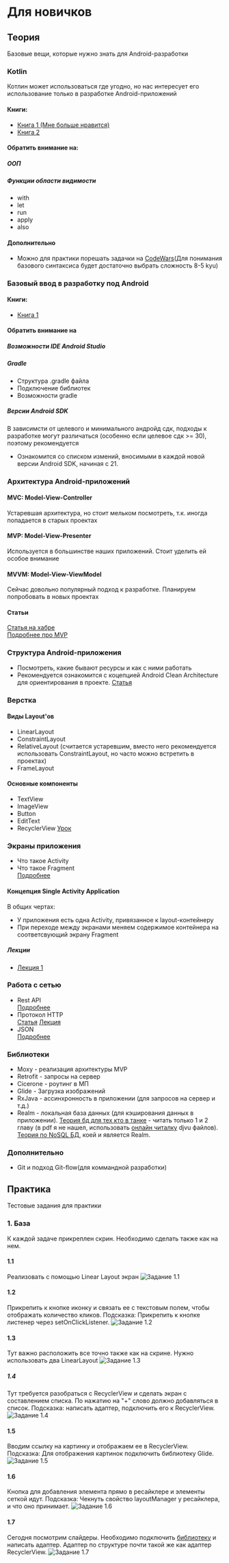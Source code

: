 # Для новичков
## Теория
Базовые вещи, которые нужно знать для Android-разработки
### Kotlin
Котлин может использоваться где угодно, но нас интересует его использование только в разработке Android-приложений
#### Книги:
- [Книга 1 (Мне больше нравится)](https://codernet.ru/books/kotlin/kotlin_programmirovanie_dlya_professionalov/)
- [Книга 2](https://yurecnt.ru/files/books/s1p4kl2p10b9y2xr1jlxtji5xg2yl6.pdf)
#### Обратить внимание на:
##### ООП
##### Функции области видимости
- with
- let
- run
- apply
- also
#### Дополнительно
- Можно для практики порешать задачки на [CodeWars](https://www.codewars.com/kata/kotlin)(Для понимания базового синтаксиса будет достаточно выбрать сложность 8-5 kyu)
### Базовый ввод в разработку под Android
#### Книги:
- [Книга 1](https://vk.com/doc44301783_581713618?hash=wf5RyEZbp9VxSni5uiwx5VhMqIWFdEeDeAxy9JjJFB4&dl=SGz6Wx6DvjLIvVfbnICvMkcWAHYktZ6dFpuyIC6HbQo)
#### Обратить внимание на
##### Возможности IDE Android Studio
##### Gradle
- Структура .gradle файла
- Подключение библиотек
- Возможности gradle
##### Версии Android SDK
В зависимсти от целевого и минимального андройд сдк, подходы к разработке могут различаться (особенно если целевое сдк >= 30), поэтому рекомендуется 
- Ознакомится со списком измений, вносимыми в каждой новой версии Android SDK, начиная с 21.
### Архитектура Android-приложений
#### MVC: Model-View-Controller
Устаревшая архитектура, но стоит мельком посмотреть, т.к. иногда попадается в старых проектах
#### MVP: Model-View-Presenter
Используется в большинстве наших приложений. Стоит уделить ей особое внимание
#### MVVM: Model-View-ViewModel
Сейчас довольно популярный подход к разработке. Планируем попробовать в новых проектах  
#### Статьи
[Статья на хабре](https://habr.com/ru/post/215605/)  
[Подробнее про MVP](https://learntutorials.net/ru/android/topic/4615/%D0%B0%D1%80%D1%85%D0%B8%D1%82%D0%B5%D0%BA%D1%82%D1%83%D1%80%D0%B0-mvp)
### Структура Android-приложения
- Посмотреть, какие бывают ресурсы и как с ними работать
- Рекомендуется ознакомится с коцепцией Android Clean Architecture для ориентирования в проекте. [Статья](https://habr.com/ru/company/mobileup/blog/335382/)
### Верстка
#### Виды Layout'ов
- LinearLayout
- ConstraintLayout
- RelativeLayout (считается устаревшим, вместо него рекомендуется использовать ConstraintLayout, но часто можно встретить в проектах)
- FrameLayout
#### Основные компоненты
- TextView
- ImageView
- Button
- EditText
- RecyclerView [Урок](https://www.youtube.com/watch?app=desktop&v=4pevVON0v-U&list=LL&index=2&t=848s)
### Экраны приложения
- Что такое Activity
- Что такое Fragment  
[Подробнее](https://medium.com/codex/activity-vs-fragment-in-android-d9595a79119)
#### Концепция Single Activity Application
В общих чертах: 
- У приложения есть одна Activity, привязанное к layout-контейнеру
- При переходе между экранами меняем содержимое контейнера на соответсвующий экрану Fragment
##### Лекции
- [Лекция 1](https://www.youtube.com/watch?v=wcdqoTubPrU&list=PLrrjuVcsVZhhE_7f_KXr1TRi3vEr_J5RP&index=31&t=986s)
### Работа с сетью
- Rest API  
[Подробнее](https://blog.postman.com/rest-api-examples/)
- Протокол HTTP  
[Статья](https://habr.com/ru/post/215117/)
[Лекция](https://www.youtube.com/watch?v=HFt7Lm7hv1E&list=PLrCZzMib1e9qZwq95WVmGB-acnot5ka4a&index=6)
- JSON  
[Подробнее](https://habr.com/ru/post/554274/)
### Библиотеки
- Moxy - реализация архитектуры MVP
- Retrofit - запросы на сервер
- Cicerone - роутинг в МП
- Glide - Загрузка изображений
- RxJava - ассинхронность в приложении (для запросов на сервер и т.д.)
- Realm - локальная база данных (для кэширования данных в приложении).
[Теория бд для тех кто в танке](https://es.1lib.mx/dl/478554/32401f) - читать только 1 и 2 главу (в pdf я не нашел, использовать [онлайн читалку](https://djvu.js.org/) djvu файлов).
[Теория по NoSQL БД](https://sd.blackball.lv/library/NoSQL_DISTILLED_(2013).pdf), коей и  является Realm.
### Дополнительно
- Git и подход Git-flow(для коммандной разработки)
## Практика
Тестовые задания для практики
### 1. База
К каждой задаче прикреплен скрин. Необходимо сделать также как на нем.
#### 1.1
Реализовать с помощью Linear Layout экран
![Задание 1.1](https://i.imgur.com/JaR3ZU5.jpg)
#### 1.2
Прикрепить к кнопке иконку и связать ее с текстовым полем, чтобы отображать количество кликов.
Подсказка: Прикрепить к кнопке листенер через setOnClickListener.
![Задание 1.2](https://i.imgur.com/gZ906ud.jpg)
#### 1.3
Тут важно расположить все точно также как на скрине. Нужно использовать два LinearLayout 
![Задание 1.3](https://i.imgur.com/olRFpyp.jpg)
##### 1.4
Тут требуется разобраться с RecyclerView и сделать экран с составлением списка. По нажатию на "+" слово должно добавляться в список. 
Подсказка: написать адаптер, подключить его к RecyclerView.
![Задание 1.4](https://i.imgur.com/9LOvVkb.jpg)
#### 1.5
Вводим ссылку на картинку и отображаем ее в RecyclerView.
Подсказка: Для отображения картинок подключить библиотеку Glide.
![Задание 1.5](https://i.imgur.com/TZ0TluL.jpg)
#### 1.6
Кнопка для добавления элемента прямо в ресайклере и элементы сеткой идут.
Подсказка: Чекнуть свойство layoutManager у ресайклера, и что оно принимает.
![Задание 1.6](https://i.imgur.com/n2IWiji.jpg)
#### 1.7
Сегодня посмотрим слайдеры.
Необходимо подключить [библиотеку](https://github.com/smarteist/Android-Image-Slider)
и написать адаптер. 
Адаптер по структуре почти такой же как адаптер RecyclerView.
![Задание 1.7](https://i.imgur.com/CQ6ZlwB.jpg)
